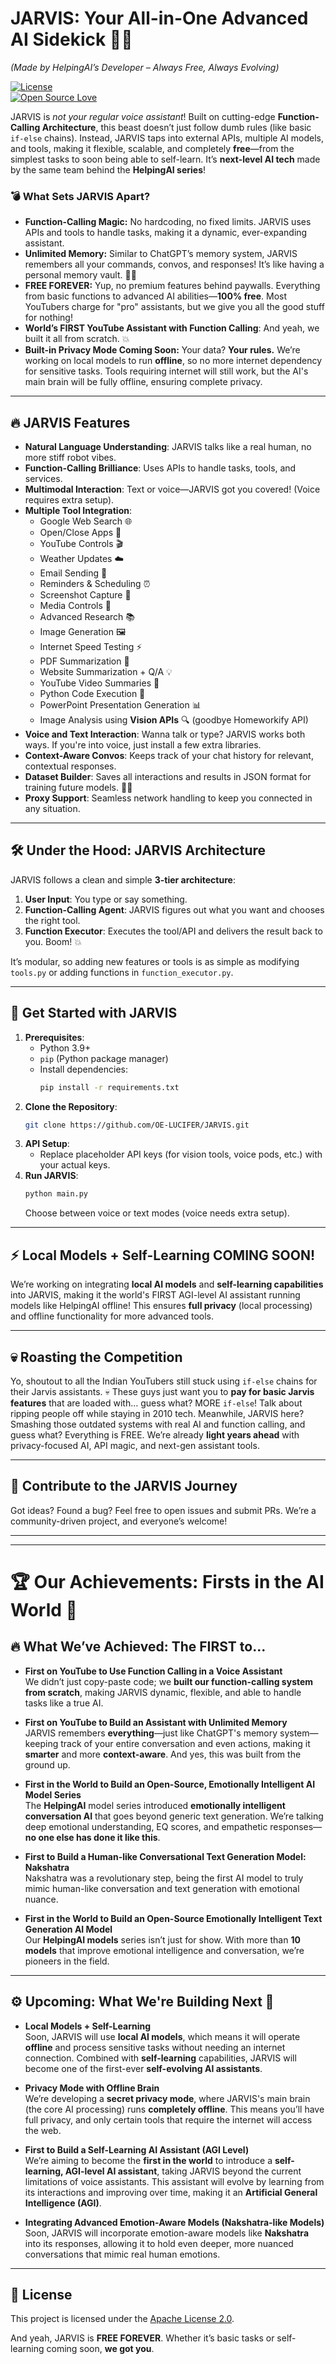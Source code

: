 # JARVIS: Your All-in-One Advanced AI Sidekick 🤖🚀  
*(Made by HelpingAI’s Developer – Always Free, Always Evolving)*

[![License](https://img.shields.io/badge/License-Apache%202.0-blue.svg)](https://opensource.org/licenses/Apache-2.0)  
[![Open Source Love](https://badges.frapsoft.com/os/v1/open-source.svg?v=103)](https://github.com/OE-LUCIFER/JARVIS)

JARVIS is *not your regular voice assistant*! Built on cutting-edge **Function-Calling Architecture**, this beast doesn’t just follow dumb rules (like basic `if-else` chains). Instead, JARVIS taps into external APIs, multiple AI models, and tools, making it flexible, scalable, and completely **free**—from the simplest tasks to soon being able to self-learn. It’s **next-level AI tech** made by the same team behind the **HelpingAI series**!

### 💣 **What Sets JARVIS Apart?**
- **Function-Calling Magic:** No hardcoding, no fixed limits. JARVIS uses APIs and tools to handle tasks, making it a dynamic, ever-expanding assistant.
- **Unlimited Memory:** Similar to ChatGPT’s memory system, JARVIS remembers all your commands, convos, and responses! It’s like having a personal memory vault. 🧠✨
- **FREE FOREVER:** Yup, no premium features behind paywalls. Everything from basic functions to advanced AI abilities—**100% free**. Most YouTubers charge for "pro" assistants, but we give you all the good stuff for nothing!
- **World’s FIRST YouTube Assistant with Function Calling**: And yeah, we built it all from scratch. 💥
- **Built-in Privacy Mode Coming Soon:** Your data? **Your rules.** We’re working on local models to run **offline**, so no more internet dependency for sensitive tasks. Tools requiring internet will still work, but the AI's main brain will be fully offline, ensuring complete privacy.

---

## 🔥 **JARVIS Features**

* **Natural Language Understanding**: JARVIS talks like a real human, no more stiff robot vibes.
* **Function-Calling Brilliance**: Uses APIs to handle tasks, tools, and services.
* **Multimodal Interaction**: Text or voice—JARVIS got you covered! (Voice requires extra setup).
* **Multiple Tool Integration**: 
  - Google Web Search 🌐  
  - Open/Close Apps 🚀  
  - YouTube Controls 🎬  
  - Weather Updates ☁️  
  - Email Sending 📧  
  - Reminders & Scheduling ⏰  
  - Screenshot Capture 📸  
  - Media Controls 🎵  
  - Advanced Research 📚  
  - Image Generation 🖼️  
  - Internet Speed Testing ⚡  
  - PDF Summarization 📄  
  - Website Summarization + Q/A 💡  
  - YouTube Video Summaries 🎥  
  - Python Code Execution 🐍  
  - PowerPoint Presentation Generation 📊  
  - Image Analysis using **Vision APIs** 🔍 (goodbye Homeworkify API)  
* **Voice and Text Interaction**: Wanna talk or type? JARVIS works both ways. If you're into voice, just install a few extra libraries.
* **Context-Aware Convos**: Keeps track of your chat history for relevant, contextual responses.
* **Dataset Builder**: Saves all interactions and results in JSON format for training future models. 📁💾
* **Proxy Support**: Seamless network handling to keep you connected in any situation.

---

## 🛠️ **Under the Hood: JARVIS Architecture**

JARVIS follows a clean and simple **3-tier architecture**:
1. **User Input**: You type or say something.
2. **Function-Calling Agent**: JARVIS figures out what you want and chooses the right tool.
3. **Function Executor**: Executes the tool/API and delivers the result back to you. Boom! 💥

It’s modular, so adding new features or tools is as simple as modifying `tools.py` or adding functions in `function_executor.py`. 

---

## 🚀 **Get Started with JARVIS**

1. **Prerequisites**:
   - Python 3.9+ 
   - `pip` (Python package manager)
   - Install dependencies:
     ```bash
     pip install -r requirements.txt
     ```
2. **Clone the Repository**:
   ```bash
   git clone https://github.com/OE-LUCIFER/JARVIS.git
   ```
3. **API Setup**:
   - Replace placeholder API keys (for vision tools, voice pods, etc.) with your actual keys. 
4. **Run JARVIS**:
   ```bash
   python main.py
   ```
   Choose between voice or text modes (voice needs extra setup).
   
---

## ⚡ **Local Models + Self-Learning COMING SOON!**
We’re working on integrating **local AI models** and **self-learning capabilities** into JARVIS, making it the world's FIRST AGI-level AI assistant running models like HelpingAI offline! This ensures **full privacy** (local processing) and offline functionality for more advanced tools.

---

## 💀 **Roasting the Competition**  
Yo, shoutout to all the Indian YouTubers still stuck using `if-else` chains for their Jarvis assistants. 💀 These guys just want you to **pay for basic Jarvis features** that are loaded with… guess what? MORE `if-else`! Talk about ripping people off while staying in 2010 tech. Meanwhile, JARVIS here? Smashing those outdated systems with real AI and function calling, and guess what? Everything is FREE. We’re already **light years ahead** with privacy-focused AI, API magic, and next-gen assistant tools.

---

## 🤝 **Contribute to the JARVIS Journey**

Got ideas? Found a bug? Feel free to open issues and submit PRs. We’re a community-driven project, and everyone’s welcome!

---

---
# 🏆 **Our Achievements: Firsts in the AI World** 🏅

## 🔥 **What We’ve Achieved: The FIRST to...**

- **First on YouTube to Use Function Calling in a Voice Assistant**  
  We didn’t just copy-paste code; we **built our function-calling system from scratch**, making JARVIS dynamic, flexible, and able to handle tasks like a true AI.

- **First on YouTube to Build an Assistant with Unlimited Memory**  
  JARVIS remembers **everything**—just like ChatGPT's memory system—keeping track of your entire conversation and even actions, making it **smarter** and more **context-aware**. And yes, this was built from the ground up.

- **First in the World to Build an Open-Source, Emotionally Intelligent AI Model Series**  
  The **HelpingAI** model series introduced **emotionally intelligent conversation AI** that goes beyond generic text generation. We’re talking deep emotional understanding, EQ scores, and empathetic responses—**no one else has done it like this**.

- **First to Build a Human-like Conversational Text Generation Model: Nakshatra**  
  Nakshatra was a revolutionary step, being the first AI model to truly mimic human-like conversation and text generation with emotional nuance. 

- **First in the World to Build an Open-Source Emotionally Intelligent Text Generation AI Model**  
  Our **HelpingAI models** series isn’t just for show. With more than **10 models** that improve emotional intelligence and conversation, we’re pioneers in the field.

---

## ⚙️ **Upcoming: What We're Building Next** 🚀

- **Local Models + Self-Learning**  
  Soon, JARVIS will use **local AI models**, which means it will operate **offline** and process sensitive tasks without needing an internet connection. Combined with **self-learning** capabilities, JARVIS will become one of the first-ever **self-evolving AI assistants**.

- **Privacy Mode with Offline Brain**  
  We’re developing a **secret privacy mode**, where JARVIS's main brain (the core AI processing) runs **completely offline**. This means you’ll have full privacy, and only certain tools that require the internet will access the web.

- **First to Build a Self-Learning AI Assistant (AGI Level)**  
  We’re aiming to become the **first in the world** to introduce a **self-learning, AGI-level AI assistant**, taking JARVIS beyond the current limitations of voice assistants. This assistant will evolve by learning from its interactions and improving over time, making it an **Artificial General Intelligence (AGI)**.

- **Integrating Advanced Emotion-Aware Models (Nakshatra-like Models)**  
  Soon, JARVIS will incorporate emotion-aware models like **Nakshatra** into its responses, allowing it to hold even deeper, more nuanced conversations that mimic real human emotions.

---

## 📄 **License**

This project is licensed under the [Apache License 2.0](https://opensource.org/licenses/Apache-2.0).

And yeah, JARVIS is **FREE FOREVER**. Whether it’s basic tasks or self-learning coming soon, **we got you**.
